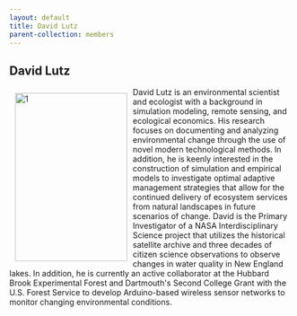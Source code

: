 ```yaml
---
layout: default
title: David Lutz
parent-collection: members
---
```


## David Lutz
<img src="/media/members/hd/david_lutz.png" alt="1" width = 200px height = 300px style="object-fit: cover; float: left; margin: 10px">
David Lutz is an environmental scientist and ecologist with a background in simulation modeling, remote sensing, and ecological economics. His research focuses on documenting and analyzing environmental change through the use of novel modern technological methods. In addition, he is keenly interested in the construction of simulation and empirical models to investigate optimal adaptive management strategies that allow for the continued delivery of ecosystem services from natural landscapes in future scenarios of change. David is the Primary Investigator of a NASA Interdisciplinary Science project that utilizes the historical satellite archive and three decades of citizen science observations to observe changes in water quality in New England lakes. In addition, he is currently an active collaborator at the Hubbard Brook Experimental Forest and Dartmouth's Second College Grant with the U.S. Forest Service to develop Arduino-based wireless sensor networks to monitor changing environmental conditions.